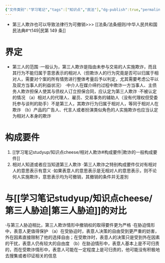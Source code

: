 ```yaml
---
{"文件类别":"学习笔记","tags":["知识点","民法"],"dg-publish":true,"permalink":"/学习笔记studyup/知识点cheese/第三人欺诈/","dgPassFrontmatter":true,"created":"2024-07-17T11:38:09.132+08:00","updated":"2024-10-23T12:13:08.999+08:00"}
---
```


- 第三人欺诈也可以导致法律行为可撤销>>> [[法条/法条细则/中华人民共和国民法典#^t149\|民第 149 条]]
# 界定
- 第三人的范围
·一般认为，第三人欺诈是指由未参与交易的人实施欺诈，而且其行为不能归属于意思表示的相对人（但欺诈人的行为究竟是否可以归属于相对人，需要对个案的所有情势进行整体考量后予以判定，尤其需要考虑公平以及双方当事人的利益状况）
·中介人在媒介缔约过程中欺诈一方当事人、主债务人欺诈担保人使其与债权人订立担保合同，应认定为第三人欺诈
·不被认定的情况
（a）相对人的代理人、雇员、交易事务的辅助人（没有代理权但受委托参与谈判的助手）不是第三人，其欺诈行为归属于相对人，等同于相对人在欺诈
（b）产品的广告人、代言人或者扮演类似角色的人实施欺诈也应当认定为相对人本身的欺诈

# 构成要件
1.  [[学习笔记studyup/知识点cheese/相对人欺诈#构成要件\|欺诈的一般构成要件]]
2. 相对人知道或者应当知道第三人欺诈
·第三人欺诈之特别构成要件仅对有相对人的意思表示有意义
·如果表意人的意思表示是无相对人的意思表示，则不论何人实施欺诈，意思表示均为可撤销，其撤销的条件并无差別
# 与[[学习笔记studyup/知识点cheese/第三人胁迫\|第三人胁迫]]的对比
·与第三人胁迫相比，第三人欺诈情形中撤销权的取得要件更为严格
·在胁迫情形中，表意人更值得保护
（a）在受胁迫时，表意人决策的自由受到更严重的妨害，外在因素直接限制了他的选择自由；在受欺诈时，表意人的决策只是受到外在因素的干扰，表意人仍有较大的自由度
（b）在胁迫情形中，表意人基本上是不可归责的，而在受欺诈情形中，表意人可能在一定程度上是可归责的，他可能没有积极地去搜集或者印证相关的信息
